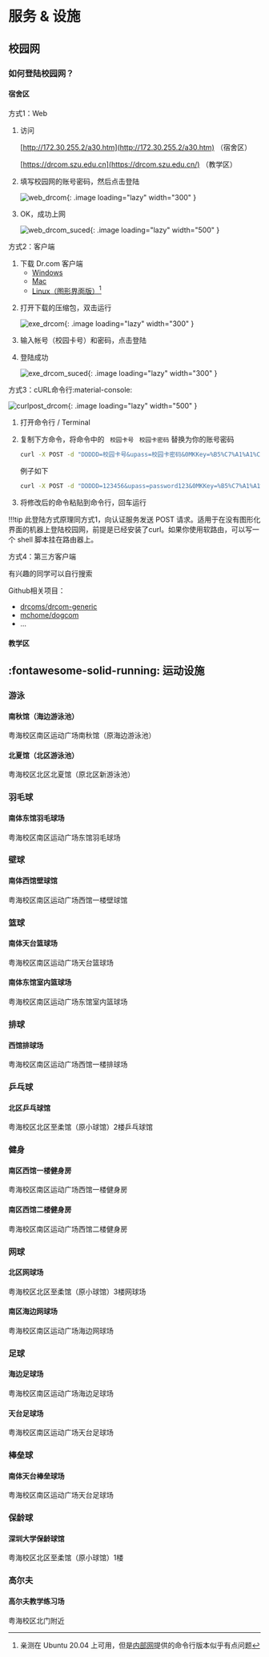 <style type="text/css">
.image{ 
    //width:400px; 
    //height:300px; 
    border-radius:10px;
    box-shadow: 0px 2px 4px 1px rgba(170, 170, 170, 0.9);
}
</style>

# 服务 & 设施

## 校园网

### 如何登陆校园网？

#### 宿舍区

方式1：Web

 1. 访问 

    [http://172.30.255.2/a30.htm](http://172.30.255.2/a30.htm) （宿舍区）

    [https://drcom.szu.edu.cn](https://drcom.szu.edu.cn/)       （教学区）

    

 2. 填写校园网的账号密码，然后点击登陆

    ![web_drcom](..\images\web_drcom.png){: .image  loading="lazy" width="300" }

 3. OK，成功上网

    ![web_drcom_suced](..\images\web_drcom_suced.png){: .image  loading="lazy" width="500" }

方式2：客户端

1. 下载 Dr.com 客户端
    * [Windows](https://www1.szu.edu.cn/temp/Dr.com_szu_Ver5.2.0_20180727.zip)
    * [Mac](https://www1.szu.edu.cn/temp/DrClientNS.student.20201118.zip)
    * [Linux（图形界面版）](https://www1.szu.edu.cn/temp/DrClient(DrcomAndPPOE).zip)[^1]

[^1]:  亲测在 Ubuntu 20.04 上可用，但是[内部网](https://www1.szu.edu.cn/nc/view.asp?id=64)提供的命令行版本似乎有点问题

2. 打开下载的压缩包，双击运行

    ![exe_drcom](..\images\exe_drcom.png){: .image  loading="lazy" width="300" }

3. 输入帐号（校园卡号）和密码，点击登陆
4. 登陆成功

    ![exe_drcom_suced](..\images\exe_drcom_suced.png){: .image  loading="lazy" width="300" }

方式3：cURL命令行:material-console:


![curlpost_drcom](..\images\curlpost_drcom.png){: .image  loading="lazy" width="500" }

1. 打开命令行 / Terminal

2. 复制下方命令，将命令中的 ` 校园卡号` ` 校园卡密码` 替换为你的账号密码
    ~~~ bash
    curl -X POST -d "DDDDD=校园卡号&upass=校园卡密码&0MKKey=%B5%C7%A1%A1%C2%BC" http://172.30.255.2/a30.html  
    ~~~
    
    例子如下
    ~~~ bash
    curl -X POST -d "DDDDD=123456&upass=password123&0MKKey=%B5%C7%A1%A1%C2%BC" http://172.30.255.2/a30.html  
    ~~~
    
3. 将修改后的命令粘贴到命令行，回车运行

!!!tip 
    此登陆方式原理同方式1，向认证服务发送 POST 请求。适用于在没有图形化界面的机器上登陆校园网，前提是已经安装了curl。如果你使用软路由，可以写一个 shell 脚本挂在路由器上。

方式4：第三方客户端

有兴趣的同学可以自行搜索

Github相关项目：

* [drcoms/drcom-generic](https://github.com/drcoms/drcom-generic)
* [mchome/dogcom](https://github.com/mchome/dogcom)
* ...


#### 教学区





## :fontawesome-solid-running: 运动设施


### 游泳

####  南秋馆（海边游泳池）
粤海校区南区运动广场南秋馆（原海边游泳池）




#### 北夏馆（北区游泳池）
粤海校区北区北夏馆（原北区新游泳池）


### 羽毛球

#### 南体东馆羽毛球场
粤海校区南区运动广场东馆羽毛球场

### 壁球

#### 南体西馆壁球馆
粤海校区南区运动广场西馆一楼壁球馆

### 篮球

#### 南体天台篮球场
粤海校区南区运动广场天台篮球场

#### 南体东馆室内篮球场
粤海校区南区运动广场东馆室内篮球场


### 排球

#### 西馆排球场
粤海校区南区运动广场西馆一楼排球场

### 乒乓球

#### 北区乒乓球馆
粤海校区北区至柔馆（原小球馆）2楼乒乓球馆



### 健身

#### 南区西馆一楼健身房
粤海校区南区运动广场西馆一楼健身房
#### 南区西馆二楼健身房
粤海校区南区运动广场西馆二楼健身房


### 网球

#### 北区网球场

粤海校区北区至柔馆（原小球馆）3楼网球场

#### 南区海边网球场
粤海校区南区运动广场海边网球场

### 足球

#### 海边足球场
粤海校区南区运动广场海边足球场

#### 天台足球场
粤海校区南区运动广场天台足球场

### 棒垒球

#### 南体天台棒垒球场
粤海校区南区运动广场天台足球场

### 保龄球
#### 深圳大学保龄球馆
粤海校区北区至柔馆（原小球馆）1楼


### 高尔夫
#### 高尔夫教学练习场
粤海校区北门附近



